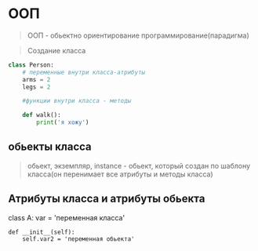  # ООП
 > ООП - обьектно ориентирование программирование(парадигма)

> Создание класса
```py
class Person:
    # переменные внутри класса-атрибуты
    arms = 2
    legs = 2

    #функции внутри класса - методы

    def walk():
        print('я хожу')
```
## обьекты класса
> обьект, экземпляр, instance - обьект, который создан по шаблону класса(он перенимает все атрибуты и методы класса)
## Атрибуты класса и атрибуты обьекта

class A:
    var = 'переменная класса'

    def __init__(self):
        self.var2 = 'переменная обьекта'